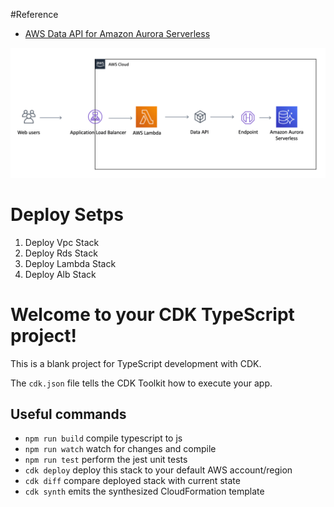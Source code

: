 #Reference

- [AWS Data API for Amazon Aurora Serverless][goranopacic]

![structure](./images/alb_structure.png)

# Deploy Setps

1. Deploy Vpc Stack
2. Deploy Rds Stack
3. Deploy Lambda Stack
4. Deploy Alb Stack

# Welcome to your CDK TypeScript project!

This is a blank project for TypeScript development with CDK.

The `cdk.json` file tells the CDK Toolkit how to execute your app.

## Useful commands

- `npm run build` compile typescript to js
- `npm run watch` watch for changes and compile
- `npm run test` perform the jest unit tests
- `cdk deploy` deploy this stack to your default AWS account/region
- `cdk diff` compare deployed stack with current state
- `cdk synth` emits the synthesized CloudFormation template

<!-- Reference -->

[goranopacic]: https://madabout.cloud/2019/09/01/aws-data-api-for-amazon-aurora-serverless/
